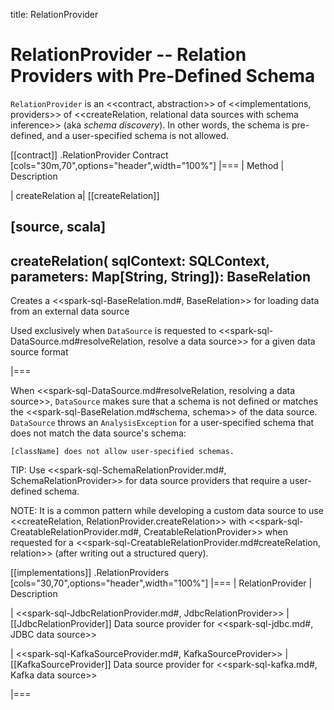 title: RelationProvider

# RelationProvider -- Relation Providers with Pre-Defined Schema

`RelationProvider` is an <<contract, abstraction>> of <<implementations, providers>> of <<createRelation, relational data sources with schema inference>> (aka *schema discovery*). In other words, the schema is pre-defined, and a user-specified schema is not allowed.

[[contract]]
.RelationProvider Contract
[cols="30m,70",options="header",width="100%"]
|===
| Method
| Description

| createRelation
a| [[createRelation]]

[source, scala]
----
createRelation(
  sqlContext: SQLContext,
  parameters: Map[String, String]): BaseRelation
----

Creates a <<spark-sql-BaseRelation.md#, BaseRelation>> for loading data from an external data source

Used exclusively when `DataSource` is requested to <<spark-sql-DataSource.md#resolveRelation, resolve a data source>> for a given data source format

|===

When <<spark-sql-DataSource.md#resolveRelation, resolving a data source>>, `DataSource` makes sure that a schema is not defined or matches the <<spark-sql-BaseRelation.md#schema, schema>> of the data source. `DataSource` throws an `AnalysisException` for a user-specified schema that does not match the data source's schema:

```
[className] does not allow user-specified schemas.
```

TIP: Use <<spark-sql-SchemaRelationProvider.md#, SchemaRelationProvider>> for data source providers that require a user-defined schema.

NOTE: It is a common pattern while developing a custom data source to use <<createRelation, RelationProvider.createRelation>> with <<spark-sql-CreatableRelationProvider.md#, CreatableRelationProvider>> when requested for a <<spark-sql-CreatableRelationProvider.md#createRelation, relation>> (after writing out a structured query).

[[implementations]]
.RelationProviders
[cols="30,70",options="header",width="100%"]
|===
| RelationProvider
| Description

| <<spark-sql-JdbcRelationProvider.md#, JdbcRelationProvider>>
| [[JdbcRelationProvider]] Data source provider for <<spark-sql-jdbc.md#, JDBC data source>>

| <<spark-sql-KafkaSourceProvider.md#, KafkaSourceProvider>>
| [[KafkaSourceProvider]] Data source provider for <<spark-sql-kafka.md#, Kafka data source>>

|===
